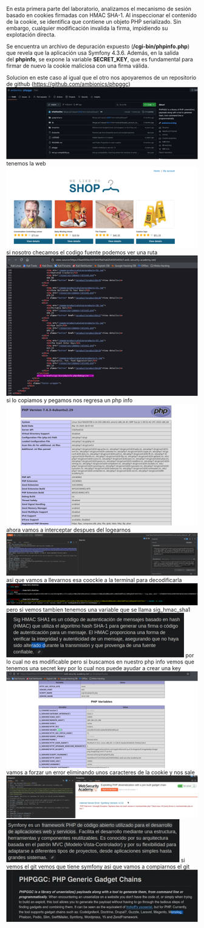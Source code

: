En esta primera parte del laboratorio, analizamos el mecanismo de sesión basado en cookies firmadas con HMAC SHA-1. Al inspeccionar el contenido de la cookie, se identifica que contiene un objeto PHP serializado. Sin embargo, cualquier modificación invalida la firma, impidiendo su explotación directa.

Se encuentra un archivo de depuración expuesto (**/cgi-bin/phpinfo.php**) que revela que la aplicación usa Symfony 4.3.6. Además, en la salida del **phpinfo**, se expone la variable **SECRET_KEY**, que es fundamental para firmar de nuevo la cookie maliciosa con una firma válida.

Solucion
en este caso al igual que el otro nos apoyaremos de un repositorio de github (https://github.com/ambionics/phpggc)
![Pasted_image_20250826223932.png](Imagenes/Pasted_image_20250826223932.png)
tenemos la web
![Pasted_image_20250826224025.png](Imagenes/Pasted_image_20250826224025.png)
si nosotro checamos el codigo fuente podemos ver una ruta
![Pasted_image_20250826224057.png](Imagenes/Pasted_image_20250826224057.png)
si lo copiamos y pegamos nos regresa un php info
![Pasted_image_20250826224212.png](Imagenes/Pasted_image_20250826224212.png)
ahora vamos a interceptar despues del logearnos
![Pasted_image_20250826224754.png](Imagenes/Pasted_image_20250826224754.png)
asi que vamos a llevarnos esa coockie a la terminal para decodificarla
![Pasted_image_20250826224951.png](Imagenes/Pasted_image_20250826224951.png)
pero si vemos tambien tenemos una variable que se llama sig_hmac_sha1
![Pasted_image_20250826225138.png](Imagenes/Pasted_image_20250826225138.png)
por lo cual no es modificable pero si buscamos en nuestro php info vemos que tenemos una secret key por lo cual nos puede ayudar a crear una key
![Pasted_image_20250826225409.png](Imagenes/Pasted_image_20250826225409.png)
vamos a forzar un error eliminando unos caracteres de la cookie y nos sale
![Pasted_image_20250826225558.png](Imagenes/Pasted_image_20250826225558.png)
![Pasted_image_20250826225628.png](Imagenes/Pasted_image_20250826225628.png)
si vemos el git vemos que tiene symfony asi que vamos a compiarnos el git
![Pasted_image_20250826225729.png](Imagenes/Pasted_image_20250826225729.png)
